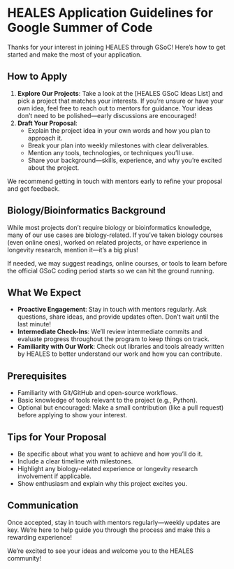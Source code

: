 # HEALES Application Guidelines for Google Summer of Code

Thanks for your interest in joining HEALES through GSoC! Here’s how to get started and make the most of your application.

## How to Apply

1. **Explore Our Projects**: Take a look at the [HEALES GSoC Ideas List] and pick a project that matches your interests. If you’re unsure or have your own idea, feel free to reach out to mentors for guidance. Your ideas don’t need to be polished—early discussions are encouraged!  
2. **Draft Your Proposal**:
   - Explain the project idea in your own words and how you plan to approach it.
   - Break your plan into weekly milestones with clear deliverables.
   - Mention any tools, technologies, or techniques you’ll use.
   - Share your background—skills, experience, and why you’re excited about the project.

We recommend getting in touch with mentors early to refine your proposal and get feedback.

## Biology/Bioinformatics Background  

While most projects don’t require biology or bioinformatics knowledge, many of our use cases are biology-related. If you’ve taken biology courses (even online ones), worked on related projects, or have experience in longevity research, mention it—it’s a big plus!  

If needed, we may suggest readings, online courses, or tools to learn before the official GSoC coding period starts so we can hit the ground running.

## What We Expect

- **Proactive Engagement**: Stay in touch with mentors regularly. Ask questions, share ideas, and provide updates often. Don’t wait until the last minute!  
- **Intermediate Check-Ins**: We’ll review intermediate commits and evaluate progress throughout the program to keep things on track.  
- **Familiarity with Our Work**: Check out libraries and tools already written by HEALES to better understand our work and how you can contribute.

## Prerequisites  

- Familiarity with Git/GitHub and open-source workflows.  
- Basic knowledge of tools relevant to the project (e.g., Python).  
- Optional but encouraged: Make a small contribution (like a pull request) before applying to show your interest.

## Tips for Your Proposal  

- Be specific about what you want to achieve and how you’ll do it.  
- Include a clear timeline with milestones.  
- Highlight any biology-related experience or longevity research involvement if applicable.  
- Show enthusiasm and explain why this project excites you.

## Communication  

Once accepted, stay in touch with mentors regularly—weekly updates are key. We’re here to help guide you through the process and make this a rewarding experience!

We’re excited to see your ideas and welcome you to the HEALES community!
